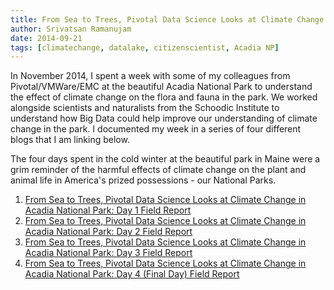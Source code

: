 ```yaml
---
title: From Sea to Trees, Pivotal Data Science Looks at Climate Change in Acadia National Park
author: Srivatsan Ramanujam
date: 2014-09-21
tags: [climatechange, datalake, citizenscientist, Acadia NP]
---
```


In November 2014, I spent a week with some of my colleagues from Pivotal/VMWare/EMC at the beautiful Acadia National Park to understand the effect of climate change on the flora and fauna in the park. We worked alongside scientists and naturalists from the Schoodic Institute to understand how Big Data could help improve our understanding of climate change in the park. I documented my week in a series of four different blogs that I am linking below.

The four days spent in the cold winter at the beautiful park in Maine were a grim reminder of the harmful effects of climate change on the plant and animal life in America's prized possessions - our National Parks.

1. [From Sea to Trees, Pivotal Data Science Looks at Climate Change in Acadia National Park: Day 1 Field Report](https://tanzu.vmware.com/content/blog/from-sea-to-trees-pivotal-data-science-looks-at-climate-change-in-acadia-national-park-day-1-field-report)
2. [From Sea to Trees, Pivotal Data Science Looks at Climate Change in Acadia National Park: Day 2 Field Report](https://tanzu.vmware.com/content/blog/from-sea-to-trees-pivotal-data-science-looks-at-climate-change-in-acadia-national-park-day-2-field-report)
3. [From Sea to Trees, Pivotal Data Science Looks at Climate Change in Acadia National Park: Day 3 Field Report](https://tanzu.vmware.com/content/blog/from-sea-to-trees-pivotal-data-science-looks-at-climate-change-in-acadia-national-park-day-3-field-report)
4. [From Sea to Trees, Pivotal Data Science Looks at Climate Change in Acadia National Park: Day 4 (Final Day) Field Report](https://tanzu.vmware.com/content/blog/from-sea-to-trees-pivotal-data-science-looks-at-climate-change-in-acadia-national-park-day-4-final-day-field-report)
